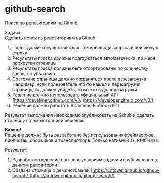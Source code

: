 # github-search
Поиск по репозиториям на Github

Задача:  
Сделать поиск по репозиториям на Github. 

1. Поиск должен осуществляться по мере ввода запроса в поисковую строку
2. Результаты поиска должны подгружаться автоматически, по мере прокрутки страницы
3. Результаты поиска должны быть отсортированы по количеству звезд, по убыванию
4. Состояние страницы должно сохраняться после перезагрузки. Например, 
если пользователь что-то нашел и перезагрузил страницу, то должен увидеть, то же что и до перезагрузки 
5. Решение должно использовать официальный API [https://developer.github.com/v3/](https://developer.github.com/v3/)
6. Решение должно работать в Chrome, Firefox и IE11

Результат выполнения необходимо опубликовать на Github и сделать страницу с демонстрацией решения. 

**Важно!**  
Решение должно быть разработано без использования фреймворков, библиотек, сборщиков и транспиляторв. 
Только нативный `JS`, `HTML` и `CSS`.

Результат:
1. Разработано решение согласно условиям задачи и опубликовано в данном репозитории
2. Создана страница с демонстрацией [https://cntower.github.io/github-search/](https://cntower.github.io/github-search/)